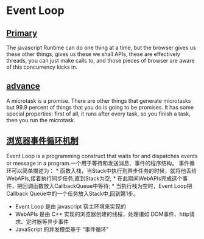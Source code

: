# Event Loop

## [Primary](https://2014.jsconf.eu/speakers/philip-roberts-what-the-heck-is-the-event-loop-anyway.html)
The javascript Runtime can do one thing at a time, but the browser gives us these other things, gives us these we shall APIs, these are effectively threads, you can just make calls to, and those pieces of browser are aware of this concurrency kicks in.

## [advance](https://www.youtube.com/watch?v=u1kqx6AenYw)
A microtask is a promise. There are other things that generate microtasks but 99.9 percent of things that you do is going to be promises.
It has some special properties: first of all, it runs after every task, so you finish a task, then you run the microtask.

## [浏览器事件循环机制](https://juejin.im/post/5afbc62151882542af04112d#heading-3)
Event Loop is a programming construct that waits for and dispatches events or message in a program.一个用于等待和发送消息、事件的程序结构。
事件循环可以简单描述为：
	* 函数入栈，当Stack中执行到异步任务的时候，就将他丢给WebAPIs,接着执行同步任务,直到Stack为空;
	* 在此期间WebAPIs完成这个事件，把回调函数放入CallbackQueue中等待;
	* 当执行栈为空时，Event Loop把Callback Queue中的一个任务放入Stack中,回到第1步。
* Event Loop 是由 javascript 宿主环境来实现的
* WebAPIs 是由 C++ 实现的浏览器创建的线程，处理诸如 DOM事件、http请求、定时器等异步事件
* JavaScript 的并发模型基于 “事件循环”